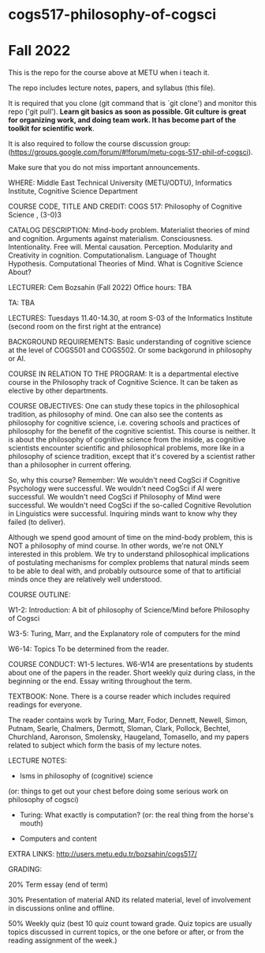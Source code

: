 # cogs517-philosophy-of-cogsci

# Fall 2022

This is the repo for the course above at METU when i teach it.

The repo includes lecture notes, papers, and syllabus (this file).

It is required that you clone (git command that is `git clone') and monitor this repo ('git pull'). <b>Learn git basics  as soon as possible. Git culture is great for organizing work, and doing team work. It has become part of the toolkit for scientific work</b>. 

It is also required to follow the course discussion group: (https://groups.google.com/forum/#!forum/metu-cogs-517-phil-of-cogsci). 

Make sure that you do not miss important announcements.

WHERE: Middle East Technical University (METU/ODTU), Informatics Institute, Cognitive Science Department

COURSE CODE, TITLE AND CREDIT: COGS 517: Philosophy of Cognitive Science , (3-0)3

CATALOG DESCRIPTION: Mind-body problem. Materialist theories of mind and cognition. Arguments against materialism. Consciousness. Intentionality. Free will. Mental causation. Perception. Modularity and Creativity in cognition. Computationalism. Language of Thought Hypothesis. Computational Theories of Mind. What is Cognitive Science About?

LECTURER: Cem Bozsahin (Fall 2022) Office hours: TBA

TA: TBA

LECTURES: Tuesdays 11.40-14.30, at room S-03 of the Informatics Institute (second room on the first right at the entrance)

BACKGROUND REQUIREMENTS: Basic understanding of cognitive science at the level of COGS501 and COGS502. Or some backgorund in philosophy or AI.

COURSE IN RELATION TO THE PROGRAM: It is a departmental elective course in the Philosophy track of Cognitive Science. It can be taken as elective by other departments.

COURSE OBJECTIVES: One can study these topics in the philosophical tradition, as philosophy of mind. One can also see the contents as philosophy for cognitive science, i.e. covering schools and practices of philosophy for the benefit of the cognitive scientist. This course is neither. It is about the philosophy of cognitive science from the inside, as cognitive scientists encounter scientific and philosophical problems, more like in a philosophy of science tradition, except that it's covered by a scientist rather than a philosopher in current offering.

So, why this course? Remember: We wouldn't need CogSci if Cognitive Psychology were successful. We wouldn't need CogSci if AI were successful. We wouldn't need CogSci if Philosophy of Mind were successful. We wouldn't need CogSci if the so-called Cognitive Revolution in Linguistics were successful. Inquiring minds want to know why they failed (to deliver).

Although we spend good amount of time on the mind-body problem, this is NOT a philosophy of mind course. In other words, we're not
ONLY interested in this problem. We try to understand philosophical implications of postulating mechanisms for complex problems that natural minds seem to be able to deal with, and probably outsource some of that to artificial minds once they are relatively well understood.

COURSE OUTLINE: 

W1-2: Introduction: A bit of philosophy of Science/Mind before Philosophy of Cogsci

W3-5: Turing, Marr, and the Explanatory role of computers for the mind

W6-14: Topics To be determined from the reader.


COURSE CONDUCT: W1-5 lectures. W6-W14 are presentations by students about one of the papers in the reader. Short weekly quiz during class, in the beginning or the end. Essay writing throughout the term.

TEXTBOOK: None. There is a course reader which includes required readings for everyone.

The reader contains work by Turing, Marr, Fodor, Dennett, Newell, Simon, Putnam, Searle, Chalmers, Dermott, Sloman, Clark, Pollock,
Bechtel, Churchland, Aaronson, Smolensky, Haugeland, Tomasello, and my papers related to subject which form the basis of my lecture notes.

LECTURE NOTES:

- Isms in philosophy of (cognitive) science 

(or: things to get out your chest before doing some serious work on philosophy of cogsci)

- Turing: What exactly is computation? (or: the real thing from the horse's mouth)

- Computers and content

EXTRA LINKS: http://users.metu.edu.tr/bozsahin/cogs517/

GRADING:

20% Term essay (end of term)

30% Presentation of material AND its related material, level of involvement in discussions online and offline.

50% Weekly quiz (best 10 quiz count toward grade. Quiz topics are usually topics discussed in current topics, or the one before or after, or from the reading assignment of the week.)
